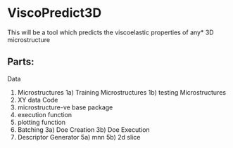 # ViscoPredict3D
This will be a tool which predicts the viscoelastic properties of any* 3D microstructure
## Parts:
Data
1) Microstructures
  1a) Training Microstructures
  1b) testing Microstructures
2) XY data
Code
1) microstructure-ve base package
2) execution function
3) plotting function
4) Batching
  3a) Doe Creation
  3b) Doe Execution
5) Descriptor Generator
  5a) mnn
  5b) 2d slice
   
